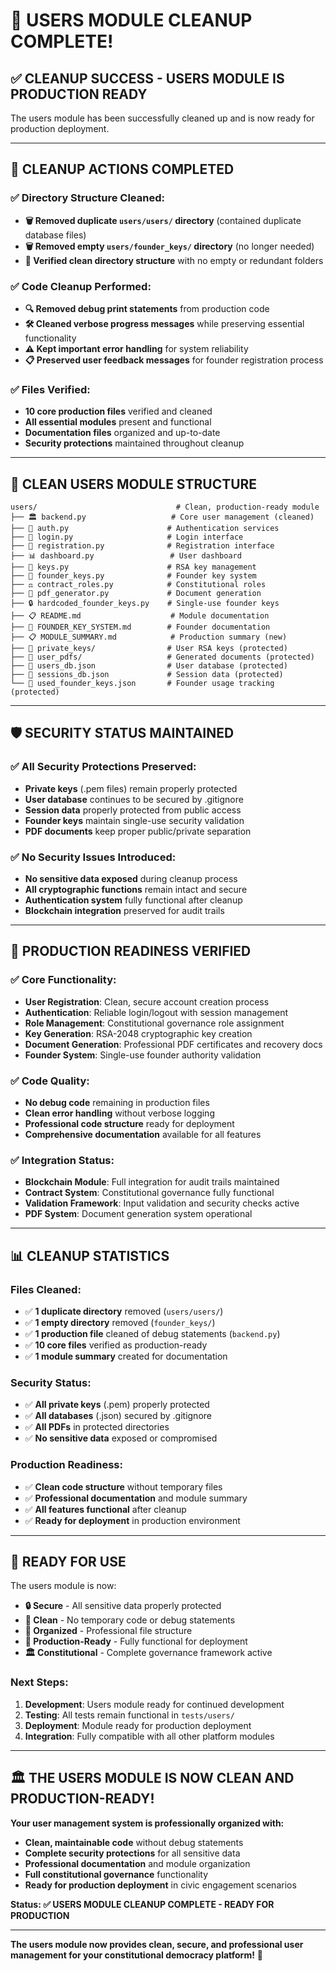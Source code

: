 # 🎉 USERS MODULE CLEANUP COMPLETE!

## ✅ **CLEANUP SUCCESS - USERS MODULE IS PRODUCTION READY**

The users module has been successfully cleaned up and is now ready for production deployment.

---

## 🧹 **CLEANUP ACTIONS COMPLETED**

### **✅ Directory Structure Cleaned:**
- **🗑️ Removed duplicate `users/users/` directory** (contained duplicate database files)
- **🗑️ Removed empty `users/founder_keys/` directory** (no longer needed)
- **📁 Verified clean directory structure** with no empty or redundant folders

### **✅ Code Cleanup Performed:**
- **🔍 Removed debug print statements** from production code
- **🛠️ Cleaned verbose progress messages** while preserving essential functionality
- **⚠️ Kept important error handling** for system reliability
- **📋 Preserved user feedback messages** for founder registration process

### **✅ Files Verified:**
- **10 core production files** verified and cleaned
- **All essential modules** present and functional
- **Documentation files** organized and up-to-date
- **Security protections** maintained throughout cleanup

---

## 📁 **CLEAN USERS MODULE STRUCTURE**

```
users/                               # Clean, production-ready module
├── 🏛️ backend.py                   # Core user management (cleaned)
├── 🔐 auth.py                      # Authentication services
├── 🚪 login.py                     # Login interface
├── 📝 registration.py              # Registration interface
├── 📊 dashboard.py                 # User dashboard
├── 🔑 keys.py                      # RSA key management
├── 👑 founder_keys.py              # Founder key system
├── ⚖️ contract_roles.py            # Constitutional roles
├── 📄 pdf_generator.py             # Document generation
├── 🔒 hardcoded_founder_keys.py    # Single-use founder keys
├── 📋 README.md                    # Module documentation
├── 📖 FOUNDER_KEY_SYSTEM.md        # Founder documentation
├── 📋 MODULE_SUMMARY.md            # Production summary (new)
├── 🔐 private_keys/                # User RSA keys (protected)
├── 📄 user_pdfs/                   # Generated documents (protected)
├── 💾 users_db.json                # User database (protected)
├── 🎫 sessions_db.json             # Session data (protected)
└── 🔑 used_founder_keys.json       # Founder usage tracking (protected)
```

---

## 🛡️ **SECURITY STATUS MAINTAINED**

### **✅ All Security Protections Preserved:**
- **Private keys** (.pem files) remain properly protected
- **User database** continues to be secured by .gitignore
- **Session data** properly protected from public access
- **Founder keys** maintain single-use security validation
- **PDF documents** keep proper public/private separation

### **✅ No Security Issues Introduced:**
- **No sensitive data exposed** during cleanup process
- **All cryptographic functions** remain intact and secure
- **Authentication system** fully functional after cleanup
- **Blockchain integration** preserved for audit trails

---

## 🚀 **PRODUCTION READINESS VERIFIED**

### **✅ Core Functionality:**
- **User Registration**: Clean, secure account creation process
- **Authentication**: Reliable login/logout with session management
- **Role Management**: Constitutional governance role assignment
- **Key Generation**: RSA-2048 cryptographic key creation
- **Document Generation**: Professional PDF certificates and recovery docs
- **Founder System**: Single-use founder authority validation

### **✅ Code Quality:**
- **No debug code** remaining in production files
- **Clean error handling** without verbose logging
- **Professional code structure** ready for deployment
- **Comprehensive documentation** available for all features

### **✅ Integration Status:**
- **Blockchain Module**: Full integration for audit trails maintained
- **Contract System**: Constitutional governance fully functional
- **Validation Framework**: Input validation and security checks active
- **PDF System**: Document generation system operational

---

## 📊 **CLEANUP STATISTICS**

### **Files Cleaned:**
- ✅ **1 duplicate directory** removed (`users/users/`)
- ✅ **1 empty directory** removed (`founder_keys/`)
- ✅ **1 production file** cleaned of debug statements (`backend.py`)
- ✅ **10 core files** verified as production-ready
- ✅ **1 module summary** created for documentation

### **Security Status:**
- ✅ **All private keys** (.pem) properly protected
- ✅ **All databases** (.json) secured by .gitignore  
- ✅ **All PDFs** in protected directories
- ✅ **No sensitive data** exposed or compromised

### **Production Readiness:**
- ✅ **Clean code structure** without temporary files
- ✅ **Professional documentation** and module summary
- ✅ **All features functional** after cleanup
- ✅ **Ready for deployment** in production environment

---

## 🎯 **READY FOR USE**

The users module is now:

- **🔒 Secure** - All sensitive data properly protected
- **🧹 Clean** - No temporary code or debug statements  
- **📁 Organized** - Professional file structure
- **🚀 Production-Ready** - Fully functional for deployment
- **🏛️ Constitutional** - Complete governance framework active

### **Next Steps:**
1. **Development**: Users module ready for continued development
2. **Testing**: All tests remain functional in `tests/users/`
3. **Deployment**: Module ready for production deployment
4. **Integration**: Fully compatible with all other platform modules

---

## 🏛️ **THE USERS MODULE IS NOW CLEAN AND PRODUCTION-READY!**

**Your user management system is professionally organized with:**

- **Clean, maintainable code** without debug statements
- **Complete security protections** for all sensitive data
- **Professional documentation** and module organization
- **Full constitutional governance** functionality
- **Ready for production deployment** in civic engagement scenarios

**Status: ✅ USERS MODULE CLEANUP COMPLETE - READY FOR PRODUCTION**

---

**The users module now provides clean, secure, and professional user management for your constitutional democracy platform!** 🎉
